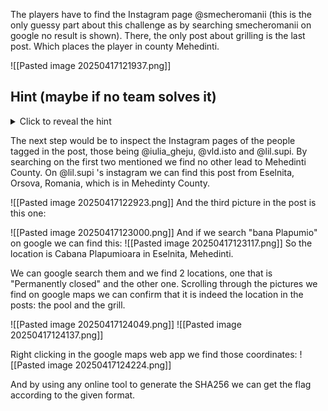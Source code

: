 
The players have to find the Instagram page @smecheromanii (this is the only guessy part about this challenge as by searching smecheromanii on google no result is shown). There, the only post about grilling is the last post. Which places the player in county Mehedinti.

![[Pasted image 20250417121937.png]]

## Hint (maybe if no team solves it)

<details>
  <summary>Click to reveal the hint</summary>
One of them accidentally revealed their location.
</details>

The next step would be to inspect the Instagram pages of the people tagged in the post, those being @iulia_gheju, @vld.isto and @lil.supi. 
By searching on the first two mentioned we find no other lead to Mehedinti County.
On @lil.supi 's instagram we can find this post from Eselnita, Orsova, Romania, which is in Mehedinty County.

![[Pasted image 20250417122923.png]]
And the third picture in the post is this one:

![[Pasted image 20250417123000.png]]
And if we search "bana Plapumio" on google we can find this:
![[Pasted image 20250417123117.png]]
So the location is Cabana Plapumioara in Eselnita, Mehedinti.

We can google search them and we find 2 locations, one that is "Permanently closed" and the other one.
Scrolling through the pictures we find on google maps we can confirm that it is indeed the location in the posts: the pool and the grill.

![[Pasted image 20250417124049.png]]
![[Pasted image 20250417124137.png]]

Right clicking in the google maps web app we find those coordinates:
![[Pasted image 20250417124224.png]]

And by using any online tool to generate the SHA256 we can get the flag according to the given format.